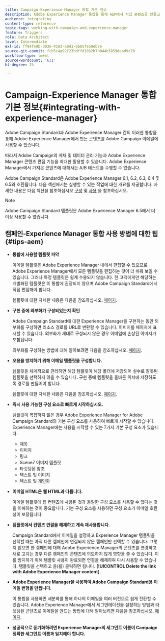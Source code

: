 ```yaml
---
title: Campaign-Experience Manager 통합 기본 정보
description: Adobe Experience Manager 통합을 통해 AEM에서 직접 콘텐츠를 만들고 나중에 Adobe Campaign에서 사용할 수 있습니다.
audience: integrating
content-type: reference
topic-tags: working-with-campaign-and-experience-manager
feature: Triggers
role: Data Architect
level: Intermediate
exl-id: ff94f69b-3036-4103-a841-6b85feb0eb7e
source-git-commit: fcb5c4a92f23bdffd1082b7b044b5859dead9d70
workflow-type: tm+mt
source-wordcount: '631'
ht-degree: 1%

---
```


# Campaign-Experience Manager 통합 기본 정보{#integrating-with-experience-manager}

Adobe Campaign Standard과 Adobe Experience Manager 간의 이러한 통합을 통해 Adobe Experience Manager에서 만든 콘텐츠를 Adobe Campaign 이메일에 사용할 수 있습니다.

따라서 Adobe Campaign의 게재 및 데이터 관리 기능과 Adobe Experience Manager 콘텐츠 편집 기능을 최대한 활용할 수 있습니다. Adobe Experience Manager에서 가져온 콘텐츠에 대해서는 A/B 테스트를 수행할 수 없습니다.

Adobe Campaign Standard은 Adobe Experience Manager 6.1, 6.2, 6.3, 6.4 및 6.5와 호환됩니다. 다음 섹션에서는 실행할 수 있는 작업에 대한 개요를 제공합니다. 자세한 내용은 다음 섹션을 참조하십시오 [구성](https://experienceleague.adobe.com/docs/experience-manager-65/administering/integration/campaignstandard.html) 및 [사용](https://experienceleague.adobe.com/docs/experience-manager-65/authoring/aem-adobe-campaign/campaign.html) 을 참조하십시오.

>[!NOTE]
>
> Adobe Campaign Standard 템플릿은 Adobe Experience Manager 6.5에서 더 이상 사용할 수 없습니다.

## 캠페인-Experience Manager 통합 사용 방법에 대한 팁 {#tips-aem}

* **통합에 사용할 템플릿 파악**

  이메일 템플릿은 Adobe Experience Manager 내에서 편집할 수 있으므로 Adobe Experience Manager에서 모든 템플릿을 편집하는 것이 더 쉬워 보일 수 있습니다. 그러나 특정 템플릿은 쉽게 수용되지 않습니다. 한 고객에게만 해당하는 개별화된 템플릿은 이 통합에 권장되지 않으며 Adobe Campaign Standard에서 직접 편집해야 합니다.

  템플릿에 대한 자세한 내용은 다음을 참조하십시오. [페이지](https://experienceleague.adobe.com/docs/experience-manager-65/developing/platform/templates/templates.html).

* **구현 중에 외부화가 구성되었는지 확인**

  Adobe Campaign Standard에 대한 Experience Manager을 구현하는 동안 외부화를 구성하면 리소스 경로를 URL로 변환할 수 있습니다. 이미지를 페이지에 표시할 수 있습니다. 외부화가 제대로 구성되지 않은 경우 이메일에 손상된 이미지가 포함됩니다.

  외부화를 구성하는 방법에 대해 알아보려면 다음을 참조하십시오. [페이지](https://experienceleague.adobe.com/docs/experience-manager-65/developing/platform/externalizer.html).

* **오용을 방지하기 위해 이메일 템플릿을 구성합니다.**

  템플릿을 체계적으로 관리하면 해당 템플릿이 해당 폴더에 저장되어 실수로 잘못된 템플릿을 선택하지 않을 수 있습니다. 구현 중에 템플릿을 올바른 위치에 저장하도록 경로를 만들어야 합니다.

  템플릿에 대한 자세한 내용은 다음을 참조하십시오. [페이지](https://experienceleague.adobe.com/docs/experience-manager-65/developing/platform/templates/templates.html#template-availability).

* **즉시 사용 가능한 구성 요소로 빠르게 시작하십시오.**

  템플릿이 복잡하지 않은 경우 Adobe Experience Manager for Adobe Campaign Standard의 기본 구성 요소를 사용하여 빠르게 시작할 수 있습니다.
Experience Manager에는 사용을 시작할 수 있는 7가지 기본 구성 요소가 있습니다.

   * 제목
   * 이미지
   * 링크
   * Scene7 이미지 템플릿
   * 타깃팅된 참조
   * 텍스트 및 이미지
   * 텍스트 및 개인화

* **이메일 HTML은 웹 HTML과 다릅니다.**

  이메일 템플릿에 웹 컨텐츠에 사용된 것과 동일한 구성 요소를 사용할 수 없다는 것을 이해하는 것이 중요합니다. 기본 구성 요소를 사용하면 구성 요소가 이메일 호환성이 보장됩니다.

* **템플릿에서 컨텐츠 연결을 해제하고 계속 재사용합니다.**

  Campaign Standard에서 이메일을 설정하고 Experience Manager 템플릿을 선택할 때는 아직 다른 캠페인에 연결되지 않은 캠페인만 선택할 수 있습니다. 그렇지 않으면 한 캠페인에 대해 Adobe Experience Manager의 콘텐츠를 변경하고 새로 고치는 경우 다른 캠페인의 콘텐츠에 의도하지 않게 영향을 줄 수 있습니다.
이를 방지하기 위해 템플릿 사용이 완료되면 연결을 해제하여 다시 사용할 수 있습니다. 템플릿을 선택하고 을(를) 클릭하면 됩니다. **[!UICONTROL Delete the link with Adobe Experience Manager content]**.

* **Adobe Experience Manager을 사용하여 Adobe Campaign Standard용 이메일 변형을 만듭니다.**

  이 통합을 사용하면 세분화를 통해 하나의 이메일을 여러 버전으로 쉽게 전환할 수 있습니다.
Adobe Experience Manager에서 세그먼테이션을 설정하는 방법과 타겟팅된 콘텐츠로 이메일을 만드는 방법에 대해 알아보려면 다음을 참조하십시오. [페이지](https://experienceleague.adobe.com/docs/experience-manager-65/authoring/aem-adobe-campaign/target-adobe-campaign.html#setting-up-segmentation-in-aem).

* **성공적으로 동기화하려면 Experience Manager의 세그먼트 이름이 Campaign 정확한 세그먼트 이름과 일치해야 합니다.**
